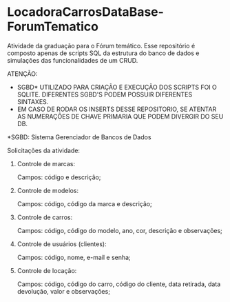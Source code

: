 # LocadoraCarrosDataBase-ForumTematico

Atividade da graduação para o Fórum temático.
Esse repositório é composto apenas de scripts SQL da estrutura do banco de dados e simulações das funcionalidades de um CRUD.

ATENÇÃO: 
- SGBD* UTILIZADO PARA CRIAÇÃO E EXECUÇÃO DOS SCRIPTS FOI O SQLITE. DIFERENTES SGBD'S PODEM POSSUIR DIFERENTES SINTAXES.
- EM CASO DE RODAR OS INSERTS DESSE REPOSITORIO, SE ATENTAR AS NUMERAÇÕES DE CHAVE PRIMARIA QUE PODEM DIVERGIR DO SEU DB.

*SGBD: Sistema Gerenciador de Bancos de Dados

Solicitações da atividade:
1. Controle de marcas:
  
    Campos: código e descrição;

2. Controle de modelos:
  
    Campos: código, código da marca e descrição;

3. Controle de carros:
  
    Campos: código, código do modelo, ano, cor, descrição e observações;

4. Controle de usuários (clientes):
  
    Campos: código, nome, e-mail e senha;

5. Controle de locação:
  
    Campos: código, código do carro, código do cliente, data retirada, data devolução,
valor e observações;
